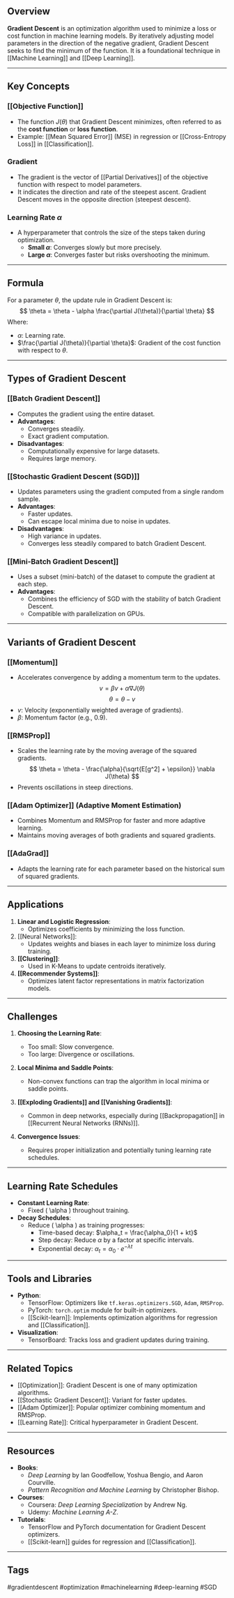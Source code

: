 ## Overview
**Gradient Descent** is an optimization algorithm used to minimize a loss or cost function in machine learning models. By iteratively adjusting model parameters in the direction of the negative gradient, Gradient Descent seeks to find the minimum of the function. It is a foundational technique in [[Machine Learning]] and [[Deep Learning]].

---

## Key Concepts

### [[Objective Function]]
- The function $J(\theta)$ that Gradient Descent minimizes, often referred to as the **cost function** or **loss function**.
- Example: [[Mean Squared Error]] (MSE) in regression or [[Cross-Entropy Loss]] in [[Classification]].

### Gradient
- The gradient is the vector of [[Partial Derivatives]] of the objective function with respect to model parameters.
- It indicates the direction and rate of the steepest ascent. Gradient Descent moves in the opposite direction (steepest descent).

### Learning Rate $\alpha$
- A hyperparameter that controls the size of the steps taken during optimization.
  - **Small $\alpha$**: Converges slowly but more precisely.
  - **Large $\alpha$**: Converges faster but risks overshooting the minimum.

---

## Formula
For a parameter $\theta$, the update rule in Gradient Descent is:
$$
\theta = \theta - \alpha \frac{\partial J(\theta)}{\partial \theta}
$$
Where:
- $\alpha$: Learning rate.
- $\frac{\partial J(\theta)}{\partial \theta}$: Gradient of the cost function with respect to $\theta$.

---

## Types of Gradient Descent

### [[Batch Gradient Descent]]
- Computes the gradient using the entire dataset.
- **Advantages**:
  - Converges steadily.
  - Exact gradient computation.
- **Disadvantages**:
  - Computationally expensive for large datasets.
  - Requires large memory.

### [[Stochastic Gradient Descent (SGD)]]
- Updates parameters using the gradient computed from a single random sample.
- **Advantages**:
  - Faster updates.
  - Can escape local minima due to noise in updates.
- **Disadvantages**:
  - High variance in updates.
  - Converges less steadily compared to batch Gradient Descent.

### [[Mini-Batch Gradient Descent]]
- Uses a subset (mini-batch) of the dataset to compute the gradient at each step.
- **Advantages**:
  - Combines the efficiency of SGD with the stability of batch Gradient Descent.
  - Compatible with parallelization on GPUs.

---

## Variants of Gradient Descent

### [[Momentum]]
- Accelerates convergence by adding a momentum term to the updates.
$$
v = \beta v + \alpha \nabla J(\theta)
$$
$$
\theta = \theta - v
$$
- $v$: Velocity (exponentially weighted average of gradients).
- $\beta$: Momentum factor (e.g., 0.9).

### [[RMSProp]]
- Scales the learning rate by the moving average of the squared gradients.
$$
\theta = \theta - \frac{\alpha}{\sqrt{E[g^2] + \epsilon}} \nabla J(\theta)
$$
- Prevents oscillations in steep directions.

### [[Adam Optimizer]] (Adaptive Moment Estimation)
- Combines Momentum and RMSProp for faster and more adaptive learning.
- Maintains moving averages of both gradients and squared gradients.

### [[AdaGrad]]
- Adapts the learning rate for each parameter based on the historical sum of squared gradients.

---

## Applications
1. **Linear and Logistic Regression**:
   - Optimizes coefficients by minimizing the loss function.
2. [[Neural Networks]]:
   - Updates weights and biases in each layer to minimize loss during training.
3. **[[Clustering]]**:
   - Used in K-Means to update centroids iteratively.
4. **[[Recommender Systems]]**:
   - Optimizes latent factor representations in matrix factorization models.

---

## Challenges

1. **Choosing the Learning Rate**:
   - Too small: Slow convergence.
   - Too large: Divergence or oscillations.

2. **Local Minima and Saddle Points**:
   - Non-convex functions can trap the algorithm in local minima or saddle points.

3. **[[Exploding Gradients]] and [[Vanishing Gradients]]**:
   - Common in deep networks, especially during [[Backpropagation]] in [[Recurrent Neural Networks (RNNs)]].

4. **Convergence Issues**:
   - Requires proper initialization and potentially tuning learning rate schedules.

---

## Learning Rate Schedules
- **Constant Learning Rate**:
  - Fixed \( \alpha \) throughout training.
- **Decay Schedules**:
  - Reduce \( \alpha \) as training progresses:
    - Time-based decay: $\alpha_t = \frac{\alpha_0}{1 + kt}$
    - Step decay: Reduce $\alpha$ by a factor at specific intervals.
    - Exponential decay: $\alpha_t = \alpha_0 \cdot e^{-\lambda t}$

---

## Tools and Libraries
- **Python**:
  - TensorFlow: Optimizers like `tf.keras.optimizers.SGD`, `Adam`, `RMSProp`.
  - PyTorch: `torch.optim` module for built-in optimizers.
  - [[Scikit-learn]]: Implements optimization algorithms for regression and [[Classification]].
- **Visualization**:
  - TensorBoard: Tracks loss and gradient updates during training.

---

## Related Topics
- [[Optimization]]: Gradient Descent is one of many optimization algorithms.
- [[Stochastic Gradient Descent]]: Variant for faster updates.
- [[Adam Optimizer]]: Popular optimizer combining momentum and RMSProp.
- [[Learning Rate]]: Critical hyperparameter in Gradient Descent.

---

## Resources
- **Books**:
  - *Deep Learning* by Ian Goodfellow, Yoshua Bengio, and Aaron Courville.
  - *Pattern Recognition and Machine Learning* by Christopher Bishop.
- **Courses**:
  - Coursera: *Deep Learning Specialization* by Andrew Ng.
  - Udemy: *Machine Learning A-Z*.
- **Tutorials**:
  - TensorFlow and PyTorch documentation for Gradient Descent optimizers.
  - [[Scikit-learn]] guides for regression and [[Classification]].

---

## Tags
#gradientdescent #optimization #machinelearning #deep-learning #SGD
